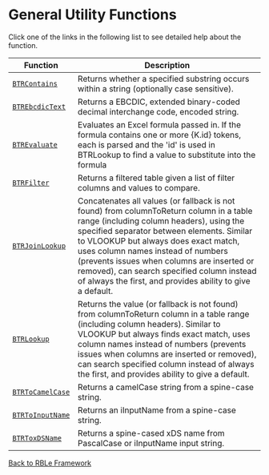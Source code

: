 # General Utility Functions

Click one of the links in the following list to see detailed help about the function.

Function | Description
---|---
[`BTRContains`](BTRContains.md) | Returns whether a specified substring occurs within a string (optionally case sensitive).
[`BTREbcdicText`](BTREbcdicText.md) | Returns a EBCDIC, extended binary-coded decimal interchange code, encoded string.
[`BTREvaluate`](BTREvaluate.md) | Evaluates an Excel formula passed in.  If the formula contains one or more {K.id} tokens, each is parsed and the 'id' is used in BTRLookup to find a value to substitute into the formula
[`BTRFilter`](BTRFilter.md) | Returns a filtered table given a list of filter columns and values to compare.
[`BTRJoinLookup`](BTRJoinLookup.md) | Concatenates all values (or fallback is not found) from columnToReturn column in a table range (including column headers), using the specified separator between elements.  Similar to VLOOKUP but always does exact match, uses column names instead of numbers (prevents issues when columns are inserted or removed), can search specified column instead of always the first, and provides ability to give a default.
[`BTRLookup`](BTRLookup.md) | Returns the value (or fallback is not found) from columnToReturn column in a table range (including column headers).  Similar to VLOOKUP but always finds exact match, uses column names instead of numbers (prevents issues when columns are inserted or removed), can search specified column instead of always the first, and provides ability to give a default.
[`BTRToCamelCase`](BTRToCamelCase.md) | Returns a camelCase string from a spine-case string.
[`BTRToInputName`](BTRToInputName.md) | Returns an iInputName from a spine-case string.
[`BTRToxDSName`](BTRToxDSName.md) | Returns a spine-cased xDS name from PascalCase or iInputName input string.


[Back to RBLe Framework](/RBLe/RBLe.md)